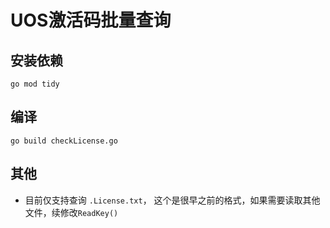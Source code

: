 # UOS激活码批量查询

## 安装依赖

```shell
go mod tidy
```



## 编译

```shell
go build checkLicense.go
```



## 其他

* 目前仅支持查询 `.License.txt`， 这个是很早之前的格式，如果需要读取其他文件，续修改`ReadKey()`

  